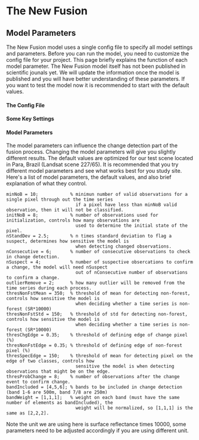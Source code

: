 # The New Fusion
## Model Parameters
The New Fusion model uses a single config file to specify all model settings and parameters. Before you can run the model, you need to customize the config file for your project. This page briefly explains the function of each model parameter. The New Fusion model itself has not been published in scientific jounals yet. We will update the information once the model is published and you will have better understanding of these parameters. If you want to test the model now it is recommended to start with the default values.

#### The Config File


#### Some Key Settings


#### Model Parameters
The model parameters can influence the change detection part of the fusion process. Changing the model parameters will give you slightly different results. The default values are optimized for our test scene located in Para, Brazil (Landsat scene 227/65). It is recommended that you try different model parameters and see what works best for you study site. Here's a list of model parameters, the default values, and also brief explanation of what they control.

    minNoB = 10;            % minimun number of valid observations for a single pixel through out the time series
                              if a pixel have less than minNoB valid observation, then it will not be classified.
    initNoB = 8;            % number of observations used for initialization, controls how many observations are
                              used to determine the initial state of the pixel.
    nStandDev = 2.5;        % n times standard deviation to flag a suspect, determines how sensitive the model is
                              when detecting changed observations.
    nConsecutive = 6;       % number of consecutive observations to check in change detection.
    nSuspect = 4;           % number of suspective obsercations to confirm a change, the model will need nSuspect
                              out of nConsecutive number of observations to confirm a change.
    outlierRemove = 2;      % how many outlier will be removed from the time series during each process.
    thresNonFstMean = 350;  % threshold of mean for detecting non-forest, controls how sensitive the model is 
                              when deciding whether a time series is non-forest (SR*10000)
    thresNonFstStd = 150;   % threshold of std for detecting non-forest, controls how sensitive the model is 
                              when deciding whether a time series is non-forest (SR*10000)
    thresChgEdge = 0.35;    % threshold of defining edge of change pixel (%)
    thresNonFstEdge = 0.35; % threshold of defining edge of non-forest pixel (%)
    thresSpecEdge = 150;    % threshold of mean for detecting pixel on the edge of two classes, controls how
                              sensitive the model is when detecting observations that might be on the edge.
    thresProbChange = 8;    % number of observations after the change event to confirm change.
    bandIncluded = [4,5,6]; % bands to be included in change detection (band 1-6 are 500m, band 7/8 are 250m)
    bandWeight = [1,1,1];   % weight on each band (must have the same number of elements as bandIncluded), the
                              weight will be normalized, so [1,1,1] is the same as [2,2,2].

Note the unit we are using here is surface reflectance times 10000, some parameters need to be adjusted accordingly if you are using different unit.
